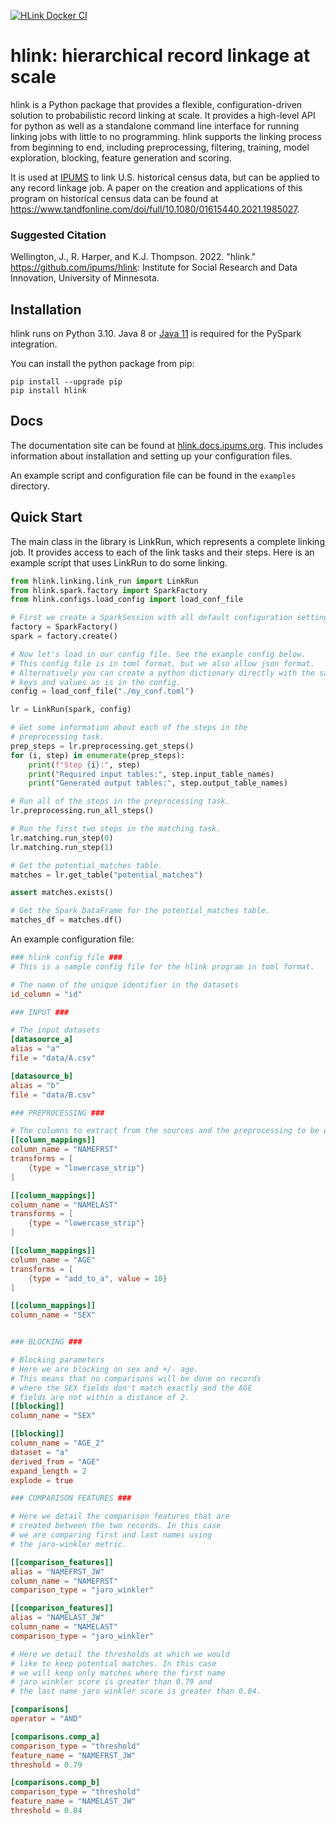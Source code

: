[![HLink Docker CI](https://github.com/ipums/hlink/actions/workflows/docker-build.yml/badge.svg)](https://github.com/ipums/hlink/actions/workflows/docker-build.yml)

# hlink: hierarchical record linkage at scale

hlink is a Python package that provides a flexible, configuration-driven solution to probabilistic record linking at scale. It provides a high-level API for python as well as a standalone command line interface for running linking jobs with little to no programming. hlink supports the linking process from beginning to end, including preprocessing, filtering, training, model exploration, blocking, feature generation and scoring.

It is used at [IPUMS](https://www.ipums.org/) to link U.S. historical census data, but can be applied to any record linkage job. 
A paper on the creation and applications of this program on historical census data can be found at <https://www.tandfonline.com/doi/full/10.1080/01615440.2021.1985027>.

### Suggested Citation
Wellington, J., R. Harper, and K.J. Thompson. 2022. "hlink." https://github.com/ipums/hlink: Institute for Social Research and Data Innovation, University of Minnesota.

## Installation

hlink runs on Python 3.10.
Java 8 or [Java 11](https://openjdk.org/install/) is required for the PySpark integration. 

You can install the python package from pip:
```
pip install --upgrade pip
pip install hlink
```

## Docs

The documentation site can be found at [hlink.docs.ipums.org](https://hlink.docs.ipums.org).
This includes information about installation and setting up your configuration files.

An example script and configuration file can be found in the `examples` directory.

## Quick Start

The main class in the library is LinkRun, which represents a complete linking job. It provides access to each of the link tasks and their steps. Here is an example script that uses LinkRun to do some linking.

```python
from hlink.linking.link_run import LinkRun
from hlink.spark.factory import SparkFactory
from hlink.configs.load_config import load_conf_file

# First we create a SparkSession with all default configuration settings.
factory = SparkFactory()
spark = factory.create()

# Now let's load in our config file. See the example config below.
# This config file is in toml format, but we also allow json format.
# Alternatively you can create a python dictionary directly with the same
# keys and values as is in the config.
config = load_conf_file("./my_conf.toml")

lr = LinkRun(spark, config)

# Get some information about each of the steps in the
# preprocessing task.
prep_steps = lr.preprocessing.get_steps()
for (i, step) in enumerate(prep_steps):
    print(f"Step {i}:", step)
    print("Required input tables:", step.input_table_names)
    print("Generated output tables:", step.output_table_names)

# Run all of the steps in the preprocessing task.
lr.preprocessing.run_all_steps()

# Run the first two steps in the matching task.
lr.matching.run_step(0)
lr.matching.run_step(1)

# Get the potential_matches table.
matches = lr.get_table("potential_matches")

assert matches.exists()

# Get the Spark DataFrame for the potential_matches table.
matches_df = matches.df()
```

An example configuration file:

```toml
### hlink config file ###
# This is a sample config file for the hlink program in toml format.

# The name of the unique identifier in the datasets
id_column = "id" 

### INPUT ###

# The input datasets
[datasource_a]
alias = "a"
file = "data/A.csv"

[datasource_b]
alias = "b"
file = "data/B.csv"

### PREPROCESSING ###

# The columns to extract from the sources and the preprocessing to be done on them.
[[column_mappings]]
column_name = "NAMEFRST"
transforms = [
    {type = "lowercase_strip"}
]

[[column_mappings]]
column_name = "NAMELAST"
transforms = [
    {type = "lowercase_strip"}
]

[[column_mappings]]
column_name = "AGE"
transforms = [
    {type = "add_to_a", value = 10}
]

[[column_mappings]]
column_name = "SEX"


### BLOCKING ###

# Blocking parameters
# Here we are blocking on sex and +/- age. 
# This means that no comparisons will be done on records
# where the SEX fields don't match exactly and the AGE 
# fields are not within a distance of 2.
[[blocking]]
column_name = "SEX"

[[blocking]]
column_name = "AGE_2"
dataset = "a"
derived_from = "AGE"
expand_length = 2
explode = true

### COMPARISON FEATURES ###

# Here we detail the comparison features that are
# created between the two records. In this case
# we are comparing first and last names using 
# the jaro-winkler metric.

[[comparison_features]]
alias = "NAMEFRST_JW"
column_name = "NAMEFRST"
comparison_type = "jaro_winkler"

[[comparison_features]]
alias = "NAMELAST_JW"
column_name = "NAMELAST"
comparison_type = "jaro_winkler"

# Here we detail the thresholds at which we would
# like to keep potential matches. In this case
# we will keep only matches where the first name
# jaro winkler score is greater than 0.79 and
# the last name jaro winkler score is greater than 0.84.

[comparisons]
operator = "AND"

[comparisons.comp_a]
comparison_type = "threshold"
feature_name = "NAMEFRST_JW"
threshold = 0.79

[comparisons.comp_b]
comparison_type = "threshold"
feature_name = "NAMELAST_JW"
threshold = 0.84
```
